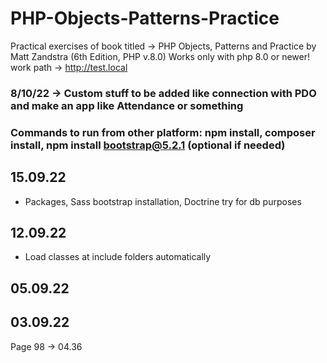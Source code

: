 # PHP-Objects-Patterns-Practice
 Practical exercises of book titled -> PHP Objects, Patterns and Practice by Matt Zandstra (6th Edition, PHP v.8.0)
Works only with php 8.0 or newer!
work path -> http://test.local



### 8/10/22 -> Custom stuff to be added like connection with PDO and make an app like Attendance or something
### Commands to run from other platform: npm install, composer install, npm install bootstrap@5.2.1 (optional if needed)


## 15.09.22
- Packages, Sass bootstrap installation, Doctrine try for db purposes

## 12.09.22
- Load classes at include folders automatically


## 05.09.22


## 03.09.22
Page 98 -> 04.36